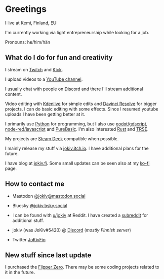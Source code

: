 # Greetings

I live at Kemi, Finland, EU

I'm currently working via light entrepreneurship while looking for a job.

Pronouns: he/him/hän

## What do I do for fun and creativity

I stream on [Twitch](https://twitch.tv/jokiv) and [Kick](https://kick.com/jokiv).

I upload videos to a [YouTube channel](https://www.youtube.com/@jokiv).

I usually chat with people on [Discord](https://discord.gg/N5wbdnU) and there I'll stream additional content.

Video editing with [Kdenlive](https://kdenlive.org/en/) for simple edits and [Davinci Resolve](https://www.blackmagicdesign.com/products/davinciresolve/) for bigger projects. I can do basic editing with some effects. Since I resumed youtube uploads I have been getting better at it. 

I primarily use [Python](https://www.python.org/) for programming, but I also use [godot/gdscript](https://godotengine.org/), [node-red/javascript](https://nodered.org/) and [PureBasic](https://purebasic.com). I'm also interested [Rust](https://www.rust-lang.org/) and [TRSE](https://turborascal.com).

My projects are [Steam Deck](https://store.steampowered.com/steamdeck) compatible when possible.

I mainly release my stuff via [jokiv.itch.io](https://jokiv.itch.io/). I have additional plans for the future.

I have blog at [jokiv.fi](https://jokiv.fi/). Some small updates can be seen also at my [ko-fi](https://ko-fi.com/jokiv) page.

## How to contact me

- Mastodon [@jokiv@mastodon.social](https://mastodon.social/@jokiv)

- Bluesky [@jokiv.bsky.social](https://bsky.app/profile/jokiv.bsky.social)

- I can be found with [u/jokiv](https://www.reddit.com/user/jokiv/) at Reddit. I have created a [subreddit](https://www.reddit.com/r/jokiv/) for additional stuff.

- jokiv (was JoKiv#5420) @ [Discord](https://discord.gg/N5wbdnU) (_mostly Finnish server_)

- Twitter [JoKivFin](https://twitter.com/jokivfin)

## New stuff since last update

I purchased the [Flipper Zero](https://flipperzero.one/). There may be some coding projects related to it in the future.